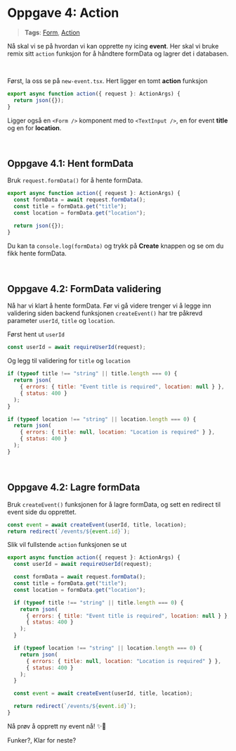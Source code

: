 # Oppgave 4: Action

> **Tags**: [Form](https://remix.run/docs/en/1.14.0/components/form), [Action](https://remix.run/docs/en/1.14.0/route/action)

Nå skal vi se på hvordan vi kan opprette ny icing **event**. Her skal vi bruke remix sitt `action` funksjon for å håndtere formData og lagrer det i databasen.

<br />

Først, la oss se på `new-event.tsx`. Hert ligger en tomt **action** funksjon

```js
export async function action({ request }: ActionArgs) {
  return json({});
}
```

Ligger også en `<Form />` komponent med to `<TextInput />`, en for event **title** og en for **location**.

<br />

## Oppgave 4.1: Hent formData

Bruk `request.formData()` for å hente formData.

```js
export async function action({ request }: ActionArgs) {
  const formData = await request.formData();
  const title = formData.get("title");
  const location = formData.get("location");

  return json({});
}
```

Du kan ta `console.log(formData)` og trykk på **Create** knappen og se om du fikk hente formData.

<br />

## Oppgave 4.2: FormData validering

Nå har vi klart å hente formData. Før vi gå videre trenger vi å legge inn validering siden backend funksjonen `createEvent()` har tre påkrevd parameter `userId`, `title` og `location`.

Først hent ut `userId`

```js
const userId = await requireUserId(request);
```

Og legg til validering for `title` og `location`

```js
if (typeof title !== "string" || title.length === 0) {
  return json(
    { errors: { title: "Event title is required", location: null } },
    { status: 400 }
  );
}

if (typeof location !== "string" || location.length === 0) {
  return json(
    { errors: { title: null, location: "Location is required" } },
    { status: 400 }
  );
}
```

<br />

## Oppgave 4.2: Lagre formData

Bruk `createEvent()` funksjonen for å lagre formData, og sett en redirect til event side du opprettet.

```js
const event = await createEvent(userId, title, location);
return redirect(`/events/${event.id}`);
```

Slik vil fullstende `action` funksjonen se ut

```js
export async function action({ request }: ActionArgs) {
  const userId = await requireUserId(request);

  const formData = await request.formData();
  const title = formData.get("title");
  const location = formData.get("location");

  if (typeof title !== "string" || title.length === 0) {
    return json(
      { errors: { title: "Event title is required", location: null } },
      { status: 400 }
    );
  }

  if (typeof location !== "string" || location.length === 0) {
    return json(
      { errors: { title: null, location: "Location is required" } },
      { status: 400 }
    );
  }

  const event = await createEvent(userId, title, location);

  return redirect(`/events/${event.id}`);
}
```

Nå prøv å opprett ny event nå! ✨🍾

Funker?, Klar for neste?
